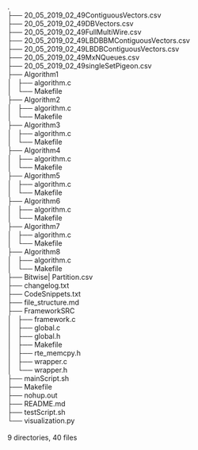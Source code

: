 .<br>
├── 20_05_2019_02_49ContiguousVectors.csv<br>
├── 20_05_2019_02_49DBVectors.csv<br>
├── 20_05_2019_02_49FullMultiWire.csv<br>
├── 20_05_2019_02_49LBDBBMContiguousVectors.csv<br>
├── 20_05_2019_02_49LBDBContiguousVectors.csv<br>
├── 20_05_2019_02_49MxNQueues.csv<br>
├── 20_05_2019_02_49singleSetPigeon.csv<br>
├── Algorithm1<br>
│   ├── algorithm.c<br>
│   └── Makefile<br>
├── Algorithm2<br>
│   ├── algorithm.c<br>
│   └── Makefile<br>
├── Algorithm3<br>
│   ├── algorithm.c<br>
│   └── Makefile<br>
├── Algorithm4<br>
│   ├── algorithm.c<br>
│   └── Makefile<br>
├── Algorithm5<br>
│   ├── algorithm.c<br>
│   └── Makefile<br>
├── Algorithm6<br>
│   ├── algorithm.c<br>
│   └── Makefile<br>
├── Algorithm7<br>
│   ├── algorithm.c<br>
│   └── Makefile<br>
├── Algorithm8<br>
│   ├── algorithm.c<br>
│   └── Makefile<br>
├── Bitwise| Partition.csv<br>
├── changelog.txt<br>
├── CodeSnippets.txt<br>
├── file_structure.md<br>
├── FrameworkSRC<br>
│   ├── framework.c<br>
│   ├── global.c<br>
│   ├── global.h<br>
│   ├── Makefile<br>
│   ├── rte_memcpy.h<br>
│   ├── wrapper.c<br>
│   └── wrapper.h<br>
├── mainScript.sh<br>
├── Makefile<br>
├── nohup.out<br>
├── README.md<br>
├── testScript.sh<br>
└── visualization.py<br>
<br>
9 directories, 40 files<br>
